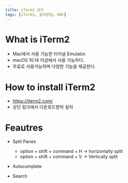 ```yaml
---
title: iTerm2 설치
tags: [iTerm2, 설치방법, MAC]
---
```


# What is iTerm2
- Mac에서 사용 가능한 터미널 Emulator. 
- macOS 10.14 이상에서 사용 가능하다.
- 무료로 사용가능하며 다양한 기능을 제공한다.

# How to install iTerm2 
- https://iterm2.com/
- 상단 링크에서 다운로드받아 설치

# Feautres
- Split Panes
    - option + shift + command + H -> horizontally split
    - option + shift + command + V -> Vertically split

- Autocomplete
- Search
